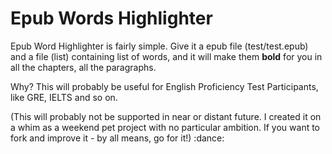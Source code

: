 # Epub Words Highlighter

Epub Word Highlighter is fairly simple. Give it a epub file (test/test.epub) and a file (list) containing list of words, and it will make them **bold** for you in all the chapters, all the paragraphs.

Why? This will probably be useful for English Proficiency Test Participants, like GRE, IELTS and so on.

(This will probably not be supported in near or distant future. I created it on a whim as a weekend pet project with no particular ambition. If you want to fork and improve it - by all means, go for it!) :dance: